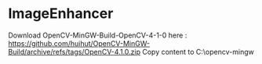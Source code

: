 # ImageEnhancer

Download OpenCV-MinGW-Build-OpenCV-4-1-0 here : https://github.com/huihut/OpenCV-MinGW-Build/archive/refs/tags/OpenCV-4.1.0.zip
Copy content to C:\opencv-mingw
